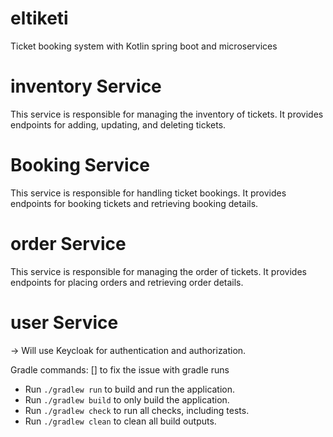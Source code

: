 # eltiketi

Ticket booking system with Kotlin spring boot and microservices


# inventory Service
This service is responsible for managing the inventory of tickets. It provides endpoints for adding, updating, and deleting tickets.

# Booking Service
This service is responsible for handling ticket bookings. It provides endpoints for booking tickets and retrieving booking details.

# order Service
This service is responsible for managing the order of tickets. It provides endpoints for placing orders and retrieving order details.

# user Service
-> Will use Keycloak for authentication and authorization.


Gradle commands:
 [] to fix the issue with gradle runs

* Run `./gradlew run` to build and run the application.
* Run `./gradlew build` to only build the application.
* Run `./gradlew check` to run all checks, including tests.
* Run `./gradlew clean` to clean all build outputs.